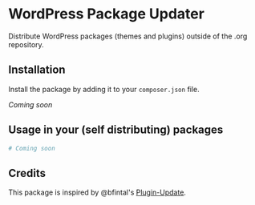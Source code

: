 # WordPress Package Updater

Distribute WordPress packages (themes and plugins) outside of the .org repository.

## Installation

Install the package by adding it to your `composer.json` file.

_Coming soon_

## Usage in your (self distributing) packages

```php
# Coming soon
```

## Credits

This package is inspired by @bfintal's [Plugin-Update](https://github.com/bfintal/Plugin-Update).
